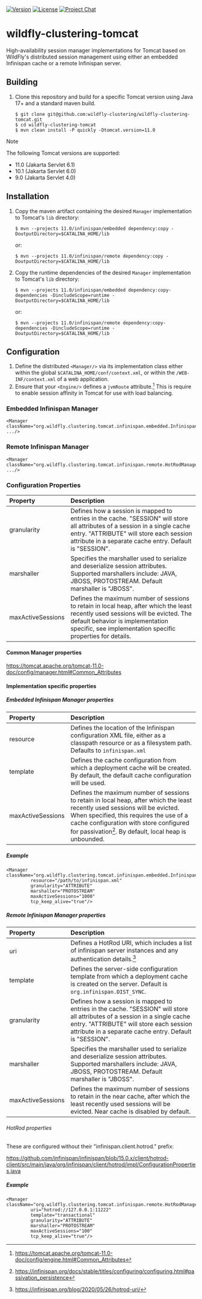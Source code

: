[![Version](https://img.shields.io/maven-central/v/org.wildfly.clustering/wildfly-clustering-tomcat?style=for-the-badge&logo=redhat&logoColor=ee0000&label=latest)](https://search.maven.org/artifact/org.wildfly.clustering/wildfly-clustering-tomcat)
[![License](https://img.shields.io/github/license/wildfly-clustering/wildfly-clustering-tomcat?style=for-the-badge&color=darkgreen&logo=apache&logoColor=d22128)](https://www.apache.org/licenses/LICENSE-2.0)
[![Project Chat](https://img.shields.io/badge/zulip-chat-lightblue.svg?style=for-the-badge&logo=zulip&logoColor=ffffff)](https://wildfly.zulipchat.com/#narrow/stream/wildfly-clustering)

# wildfly-clustering-tomcat

High-availability session manager implementations for Tomcat based on WildFly's distributed session management using either an embedded Infinispan cache or a remote Infinispan server.

## Building

1.	Clone this repository and build for a specific Tomcat version using Java 17+ and a standard maven build.

		$ git clone git@github.com:wildfly-clustering/wildfly-clustering-tomcat.git
		$ cd wildfly-clustering-tomcat
		$ mvn clean install -P quickly -Dtomcat.version=11.0

> [!NOTE]
> The following Tomcat versions are supported:
>
> * 11.0 (Jakarta Servlet 6.1)
> * 10.1 (Jakarta Servlet 6.0)
> * 9.0 (Jakarta Servlet 4.0)

## Installation

1.	Copy the maven artifact containing the desired `Manager` implementation to Tomcat's `lib` directory:

		$ mvn --projects 11.0/infinispan/embedded dependency:copy -DoutputDirectory=$CATALINA_HOME/lib
	or:

		$ mvn --projects 11.0/infinispan/remote dependency:copy -DoutputDirectory=$CATALINA_HOME/lib

1.	Copy the runtime dependencies of the desired `Manager` implementation to Tomcat's `lib` directory:

		$ mvn --projects 11.0/infinispan/embedded dependency:copy-dependencies -DincludeScope=runtime -DoutputDirectory=$CATALINA_HOME/lib
	or:

		$ mvn --projects 11.0/infinispan/remote dependency:copy-dependencies -DincludeScope=runtime -DoutputDirectory=$CATALINA_HOME/lib

## Configuration

1. Define the distributed `<Manager/>` via its implementation class either within the global `$CATALINA_HOME/conf/context.xml`, or within the `/WEB-INF/context.xml` of a web application.
2. Ensure that your `<Engine/>` defines a `jvmRoute` attribute.[^1]  This is require to enable session affinity in Tomcat for use with load balancing.

[^1]: https://tomcat.apache.org/tomcat-11.0-doc/config/engine.html#Common_Attributes

### Embedded Infinispan Manager

	<Manager className="org.wildfly.clustering.tomcat.infinispan.embedded.InfinispanManager" .../>

### Remote Infinispan Manager

	<Manager className="org.wildfly.clustering.tomcat.infinispan.remote.HotRodManager" .../>

### Configuration Properties

|Property|Description|
|:---|:---|
|granularity|Defines how a session is mapped to entries in the cache. "SESSION" will store all attributes of a session in a single cache entry.  "ATTRIBUTE" will store each session attribute in a separate cache entry.  Default is "SESSION".|
|marshaller|Specifies the marshaller used to serialize and deserialize session attributes.  Supported marshallers include: JAVA, JBOSS, PROTOSTREAM.  Default marshaller is "JBOSS".|
|maxActiveSessions|Defines the maximum number of sessions to retain in local heap, after which the least recently used sessions will be evicted. The default behavior is implementation specific, see implementation specific properties for details.|

#### Common Manager properties

https://tomcat.apache.org/tomcat-11.0-doc/config/manager.html#Common_Attributes

#### Implementation specific properties

##### Embedded Infinispan Manager properties

|Property|Description|
|:---|:---|
|resource|Defines the location of the Infinispan configuration XML file, either as a classpath resource or as a filesystem path. Defaults to `infinispan.xml`|
|template|Defines the cache configuration from which a deployment cache will be created. By default, the default cache configuration will be used.|
|maxActiveSessions|Defines the maximum number of sessions to retain in local heap, after which the least recently used sessions will be evicted. When specified, this requires the use of a cache configuration with store configured for passivation[^2].  By default, local heap is unbounded.|

[^2]: https://infinispan.org/docs/stable/titles/configuring/configuring.html#passivation_persistence

##### Example

	<Manager className="org.wildfly.clustering.tomcat.infinispan.embedded.InfinispanManager"
	         resource="/path/to/infinispan.xml"
	         granularity="ATTRIBUTE"
	         marshaller="PROTOSTREAM"
	         maxActiveSessions="1000"
	         tcp_keep_alive="true"/>

##### Remote Infinispan Manager properties

|Property|Description|
|:---|:---|
|uri|Defines a HotRod URI, which includes a list of infinispan server instances and any authentication details.[^3]|
|template|Defines the server-side configuration template from which a deployment cache is created on the server. Default is `org.infinispan.DIST_SYNC`.|
|granularity|Defines how a session is mapped to entries in the cache. "SESSION" will store all attributes of a session in a single cache entry.  "ATTRIBUTE" will store each session attribute in a separate cache entry.  Default is "SESSION".|
|marshaller|Specifies the marshaller used to serialize and deserialize session attributes.  Supported marshallers include: JAVA, JBOSS, PROTOSTREAM.  Default marshaller is "JBOSS".|
|maxActiveSessions|Defines the maximum number of sessions to retain in the near cache, after which the least recently used sessions will be evicted. Near cache is disabled by default.|

[^3]: https://infinispan.org/blog/2020/05/26/hotrod-uri/

###### HotRod properties

These are configured without their "infinispan.client.hotrod." prefix:

https://github.com/infinispan/infinispan/blob/15.0.x/client/hotrod-client/src/main/java/org/infinispan/client/hotrod/impl/ConfigurationProperties.java


##### Example

	<Manager className="org.wildfly.clustering.tomcat.infinispan.remote.HotRodManager"
	         uri="hotrod://127.0.0.1:11222"
	         template="transactional"
	         granularity="ATTRIBUTE"
	         marshaller="PROTOSTREAM"
	         maxActiveSessions="100"
	         tcp_keep_alive="true"/>
